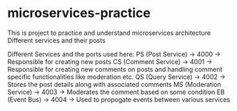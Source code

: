 # microservices-practice
This is project to practice and understand microservices architecture
Different services and their posts

Different Services and the ports used here:
PS (Post Service)       -> 4000 -> Responsible for creating new posts
CS (Comment Service)    -> 4001 -> Responsible for creating new comments on posts and handling comment specific functionalities like moderation etc.
QS (Query Service)      -> 4002 -> Stores the post details along with associated comments
MS (Moderation Service) -> 4003 -> Moderates the comment based on some condition
EB (Event Bus)          -> 4004 -> Used to propogate events between various services